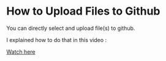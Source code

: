 # How to Upload Files to Github 

You can directly select and upload file(s) to github.

I explained how to do that in this video : 

[Watch here](https://storage.googleapis.com/bigjara_learn/how-to-upload-files-to-github.mp4)
